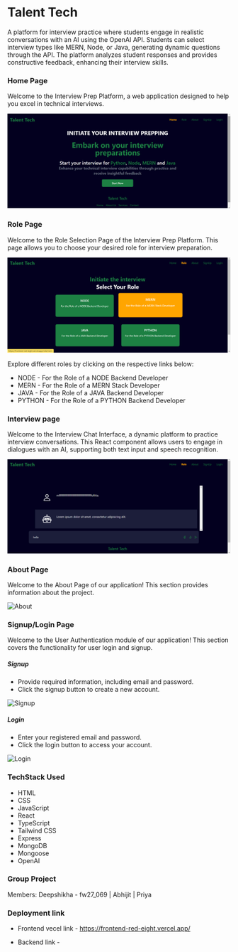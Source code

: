 # Talent Tech
A platform for interview practice where students engage in realistic conversations with an AI using the OpenAI API. Students can select interview types like MERN, Node, or Java, generating dynamic questions through the API. The platform analyzes student responses and provides constructive feedback, enhancing their interview skills.

### Home Page
Welcome to the Interview Prep Platform, a web application designed to help you excel in technical interviews.

<img src='/frontend/public/Images/Home.png' alt='Home'/>

### Role Page
Welcome to the Role Selection Page of the Interview Prep Platform. This page allows you to choose your desired role for interview preparation.

<img src='/frontend/public/Images/Role.png' alt='Role'/>

Explore different roles by clicking on the respective links below:
- NODE - For the Role of a NODE Backend Developer
- MERN - For the Role of a MERN Stack Developer
- JAVA - For the Role of a JAVA Backend Developer
- PYTHON - For the Role of a PYTHON Backend Developer

### Interview page
Welcome to the Interview Chat Interface, a dynamic platform to practice interview conversations. This React component allows users to engage in dialogues with an AI, supporting both text input and speech recognition.

<img src='/frontend/public/Images/Interview.png' alt='Interview'/>

### About Page
Welcome to the About Page of our application! This section provides information about the project. 

<img src='/frontend/public/Images/About.png' alt='About'/>


### Signup/Login Page
Welcome to the User Authentication module of our application! This section covers the functionality for user login and signup.

##### Signup
- Provide required information, including email and password.
- Click the signup button to create a new account.
<img src='/frontend/public/Images/Signup.png' alt='Signup'/>


##### Login
- Enter your registered email and password.
- Click the login button to access your account.
<img src='/frontend/public/Images/Login.png' alt='Login'/>

### TechStack Used
- HTML
- CSS
- JavaScript
- React
- TypeScript
- Tailwind CSS
- Express
- MongoDB
- Mongoose
- OpenAI 

### Group Project
Members: Deepshikha - fw27_069 | Abhijit | Priya

### Deployment link
- Frontend
  vecel link - https://frontend-red-eight.vercel.app/

- Backend
  link - 

